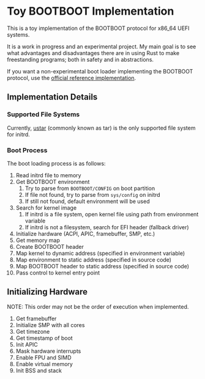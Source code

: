 # Toy BOOTBOOT Implementation

This is a toy implementation of the BOOTBOOT protocol for x86_64 UEFI systems.

It is a work in progress and an experimental project.
My main goal is to see what advantages and disadvantages there are in using Rust to make freestanding programs; both in safety and in abstractions.

If you want a non-experimental boot loader implementing the BOOTBOOT protocol, use the [official reference implementation](https://gitlab.com/bztsrc/bootboot).

## Implementation Details

### Supported File Systems

Currently, [ustar](https://en.wikipedia.org/wiki/Tar_(computing)) (commonly known as tar) is the only supported file system for initrd.

### Boot Process

The boot loading process is as follows:

1. Read initrd file to memory
2. Get BOOTBOOT environment
	1. Try to parse from `BOOTBOOT/CONFIG` on boot partition
	2. If file not found, try to parse from `sys/config` on initrd
	3. If still not found, default environment will be used
2. Search for kernel image
	1. If initrd is a file system, open kernel file using path from environment variable
	2. If initrd is not a filesystem, search for EFI header (fallback driver)
3. Initialize hardware (ACPI, APIC, framebuffer, SMP, etc.)
4. Get memory map
5. Create BOOTBOOT header
6. Map kernel to dynamic address (specified in environment variable)
7. Map environment to static address (specified in source code)
8. Map BOOTBOOT header to static address (specified in source code)
9. Pass control to kernel entry point

## Initializing Hardware

NOTE: This order may not be the order of execution when implemented.

1. Get framebuffer
2. Initialize SMP with all cores
3. Get timezone
4. Get timestamp of boot
6. Init APIC
9. Mask hardware interrupts
10. Enable FPU and SIMD
11. Enable virtual memory
12. Init BSS and stack
